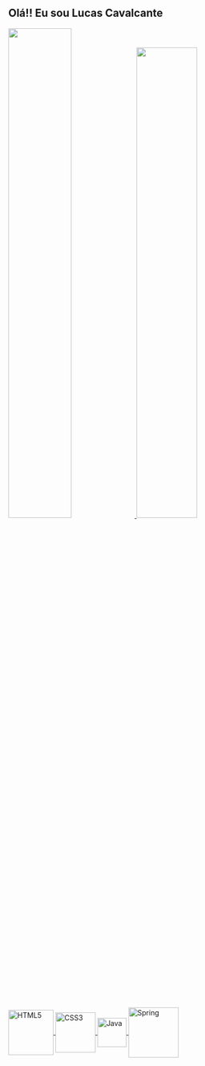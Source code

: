 ## Olá!! Eu sou Lucas Cavalcante

<div>
  <a href="https://github.com/Lucasjapa" />
  <img width="50%" src="https://github-readme-stats.vercel.app/api?username=Lucasjapa&show_icons=true&&theme=highcontrast&include_all_commits=true&count_private=true" />
  <img width="49%" src="https://github-readme-stats.vercel.app/api/top-langs/?username=Lucasjapa&layout=compact&langs_count=16&theme=highcontrast" />

</div>


<div style="display: inline">
  <img align="center" alt="HTML5" width="90rem" heigth="8000000rem" src="https://img.shields.io/badge/HTML5-E34F26?style=for-the-badge&logo=html5&logoColor=white" />
  <img align="center" alt="CSS3" width="80rem" src="https://img.shields.io/badge/CSS3-1572B6?style=for-the-badge&logo=css3&logoColor=white" />
  <img align="center" alt="Java" width="58rem" src="https://img.shields.io/badge/Java-ED8B00?style=for-the-badge&logo=java&logoColor=white" />
  <img align="center" alt="Spring" width="100rem" src="https://img.shields.io/badge/Spring-6DB33F?style=for-the-badge&logo=spring&logoColor=white" />
</div>
